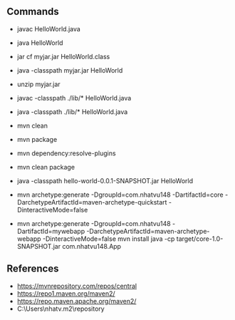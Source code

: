 ## Commands

- javac HelloWorld.java
- java HelloWorld
- jar cf myjar.jar HelloWorld.class
- java -classpath myjar.jar HelloWorld
- unzip myjar.jar

- javac -classpath ./lib/\* HelloWorld.java
- java -classpath ./lib/\* HelloWorld.java

- mvn clean
- mvn package
- mvn dependency:resolve-plugins
- mvn clean package
- java -classpath hello-world-0.0.1-SNAPSHOT.jar HelloWorld

- mvn archetype:generate -DgroupId=com.nhatvu148 -DartifactId=core -DarchetypeArtifactId=maven-archetype-quickstart -DinteractiveMode=false
- mvn archetype:generate -DgroupId=com.nhatvu148 -DartifactId=mywebapp -DarchetypeArtifactId=maven-archetype-webapp -DinteractiveMode=false
  mvn install
  java -cp target/core-1.0-SNAPSHOT.jar com.nhatvu148.App

## References

- https://mvnrepository.com/repos/central
- https://repo1.maven.org/maven2/
- https://repo.maven.apache.org/maven2/
- C:\Users\nhatv\.m2\repository
